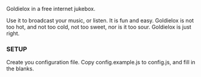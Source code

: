 
Goldielox in a free internet jukebox.

Use it to broadcast your music, or listen. It is
fun and easy. Goldielox is not too hot, and not
too cold, not too sweet, nor is it too sour. Goldielox is just right.

### SETUP ###

Create you configuration file. Copy config.example.js to config.js, and fill in
the blanks.
